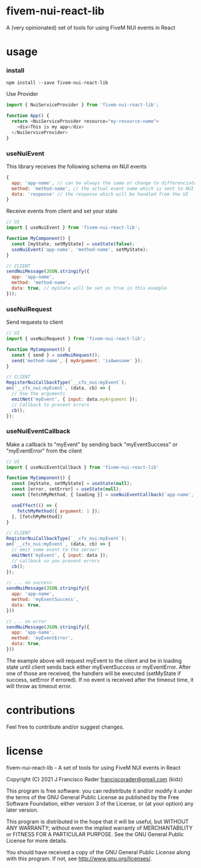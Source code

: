 # fivem-nui-react-lib

A (very opinionated) set of tools for using FiveM NUI events in React

# usage

### install

`npm install --save fivem-nui-react-lib`

Use Provider
```js
import { NuiServiceProvider } from 'fivem-nui-react-lib';

function App() {
  return <NuiServiceProvider resource="my-resource-name">
    <div>This is my app</div>
  </NuiServiceProvider>
}
```

### useNuiEvent

This library receives the following schema on NUI events
```js
{
  app: 'app-name', // can be always the same or change to differenciate events better on the UI
  method: 'method-name', // the actual event name which is sent to NUI
  data: 'response' // the response which will be handled from the UI
}
```

Receive events from client and set your state
```js
// UI
import { useNuiEvent } from 'fivem-nui-react-lib';

function MyComponent() {
  const [myState, setMyState] = useState(false);
  useNuiEvent('app-name', 'method-name', setMyState);
}

// CLIENT
sendNuiMessage(JSON.stringify({
  app: 'app-name',
  method: 'method-name',
  data: true, // myState will be set as true in this example
}));
```
### useNuiRequest

Send requests to client
```js
// UI
import { useNuiRequest } from 'fivem-nui-react-lib';

function MyComponent() {
  const { send } = useNuiRequest();
  send('method-name', { myArgument: 'isAwesome' });
}

// CLIENT
RegisterNuiCallbackType(`__cfx_nui:myEvent`);
on(`__cfx_nui:myEvent`, (data, cb) => {
  // Use the arguments
  emitNet('myEvent', { input: data.myArgument });
  // Callback to prevent errors
  cb();
});
```

### useNuiEventCallback

Make a callback to "myEvent" by sending back "myEventSuccess" or "myEventError" from the client
```js
// UI
import { useNuiEventCallback } from 'fivem-nui-react-lib'

function MyComponent() {
  const [myState, setMyState] = useState(null);
  const [error, setError] = useState(null);
  const [fetchMyMethod, { loading }] = useNuiEventCallback('app-name', 'myEvent', setMyState, setError);

  useEffect(() => {
    fetchMyMethod({ argument: 1 });
  }, [fetchMyMethod])
}

// CLIENT
RegisterNuiCallbackType(`__cfx_nui:myEvent`);
on(`__cfx_nui:myEvent`, (data, cb) => {
  // emit some event to the server:
  emitNet('myEvent', { input: data });
  // callback so you prevent errors
  cb();
});

// ... on success
sendNuiMessage(JSON.stringify({
  app: 'app-name',
  method: 'myEventSuccess',
  data: true,
}))

// ... on error
sendNuiMessage(JSON.stringify({
  app: 'app-name',
  method: 'myEventError',
  data: true,
}))
```

The example above will request myEvent to the client and be in loading state until client sends back either myEventSuccess or myEventError.
After one of those are received, the handlers will be executed (setMyState if success, setError if errored).
If no event is received after the timeout time, it will throw as timeout error.

# contributions

Feel free to contribute and/or suggest changes.

# license

fivem-nui-react-lib - A set of tools for using FiveM NUI events in React

Copyright (C) 2021  J Francisco Rader <franciscorader@gmail.com> (kidz)

This program is free software: you can redistribute it and/or modify
it under the terms of the GNU General Public License as published by
the Free Software Foundation, either version 3 of the License, or
(at your option) any later version.

This program is distributed in the hope that it will be useful,
but WITHOUT ANY WARRANTY; without even the implied warranty of
MERCHANTABILITY or FITNESS FOR A PARTICULAR PURPOSE.  See the
GNU General Public License for more details.

You should have received a copy of the GNU General Public License
along with this program.  If not, see <http://www.gnu.org/licenses/>.
